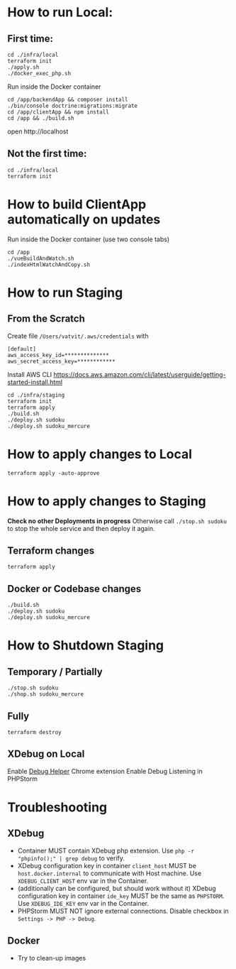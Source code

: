 # How to run Local:

## First time:

```shell
cd ./infra/local
terraform init
./apply.sh
./docker_exec_php.sh
```

Run inside the Docker container

```shell
cd /app/backendApp && composer install
./bin/console doctrine:migrations:migrate
cd /app/clientApp && npm install
cd /app && ./build.sh
```

open http://localhost

## Not the first time:

```shell
cd ./infra/local
terraform init
```

# How to build ClientApp automatically on updates

Run inside the Docker container (use two console tabs)
```shell
cd /app
./vueBuildAndWatch.sh
./indexHtmlWatchAndCopy.sh 
```

# How to run Staging

## From the Scratch

Create file `/Users/vatvit/.aws/credentials` with

```
[default]
aws_access_key_id=**************
aws_secret_access_key=************
```

Install AWS CLI https://docs.aws.amazon.com/cli/latest/userguide/getting-started-install.html

```shell
cd ./infra/staging
terraform init
terraform apply
./build.sh
./deploy.sh sudoku
./deploy.sh sudoku_mercure
```

# How to apply changes to Local

```shell
terraform apply -auto-approve
```

# How to apply changes to Staging

**Check no other Deployments in progress**
Otherwise call `./stop.sh sudoku` to stop the whole service and then deploy it again. 

## Terraform changes
```shell
terraform apply
```
## Docker or Codebase changes
```shell
./build.sh
./deploy.sh sudoku
./deploy.sh sudoku_mercure
```

# How to Shutdown Staging

## Temporary / Partially

```shell
./stop.sh sudoku
./shop.sh sudoku_mercure
```

## Fully

```shell
terraform destroy
```

## XDebug on Local
Enable [Debug Helper](https://chromewebstore.google.com/detail/xdebug-helper/eadndfjplgieldjbigjakmdgkmoaaaoc) Chrome extension
Enable Debug Listening in PHPStorm

# Troubleshooting

## XDebug

* Container MUST contain XDebug php extension. Use `php -r "phpinfo();" | grep debug` to verify.
* XDebug configuration key in container `client_host` MUST be `host.docker.internal` to communicate with Host machine. Use `XDEBUG_CLIENT_HOST` env var in the Container.
* (additionally can be configured, but should work without it) XDebug configuration key in container `ide_key` MUST be the same as `PHPSTORM`. Use `XDEBUG_IDE_KEY` env var in the Container.
* PHPStorm MUST NOT ignore external connections. Disable checkbox in `Settings -> PHP -> Debug`.

## Docker
* Try to clean-up images